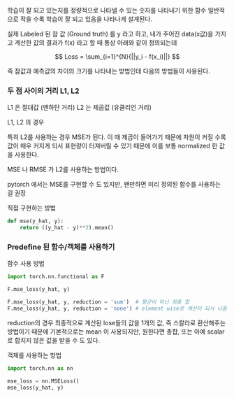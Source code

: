 

학습이 잘 되고 있는지를 정량적으로 나타낼 수 있는 숫자를 나타내기 위한 함수
일반적으로 작을 수록 학습이 잘 되고 있음을 나타나게 설계된다.

실제 Labeled 된 참 값 (Ground truth) 를 y 라고 하고, 내가 주어진 data(x값)을 가지고 계산한 값의 결과가 f(x) 라고 할 때 통상 아래와 같이 정의되는데

$$ Loss = \sum_{i=1}^{N}{||y_i - f(x_i)||} $$

즉 참값과 예측값의 차이의 크기를 나타내는 방법인데  다음의 방법들이 사용된다.


### 두 점 사이의 거리  L1, L2 

L1 은 절대값 (멘하탄 거리)
L2 는 제곱값 (유클리언 거리)

L1, L2 의 경우 

특히 L2를 사용하는 경우 MSE가 된다. 이 때 제곱이 들어가기 때문에 차원이 커질 수록 값이 매우 커지게 되서 표현량이 터져버릴 수 있기 때문에 이를 보통 normalized 한 값을 사용한다.

MSE 나 RMSE 가 L2를 사용하는 방법이다. 





pytorch 에서는 MSE를 구현할 수 도 있지만, 왠만하면 미리 정의된 함수를 사용하는 걸 권장

직접 구현하는 방법

```python
def mse(y_hat, y):
	return ((y_hat - y)**2).mean()
```


### Predefine 된 함수/객체를 사용하기

함수 사용 방법

```python
import torch.nn.functional as F

F.mse_loss(y_hat, y) 

F.mse_loss(y_hat, y, reduction = 'sum')  # 평균이 아닌 최종 합
F.mse_loss(y_hat, y, reduction = 'none') # element wise로 계산이 되서 나옴.

```

reduction의 경우 최종적으로 계산된 lose들의 값을 1개의 값, 즉 스칼라로 환산해주는 방법이기 때문에 기본적으로는 mean 이 사용되지만, 원한다면 총합, 또는 아예 scalar로 합치지 않은 값을 받을 수 도 있다. 


객체를 사용하는 방법

```python
import torch.nn as nn

mse_loss = nn.MSELoss()
mse_loss(y_hat, y)

```


